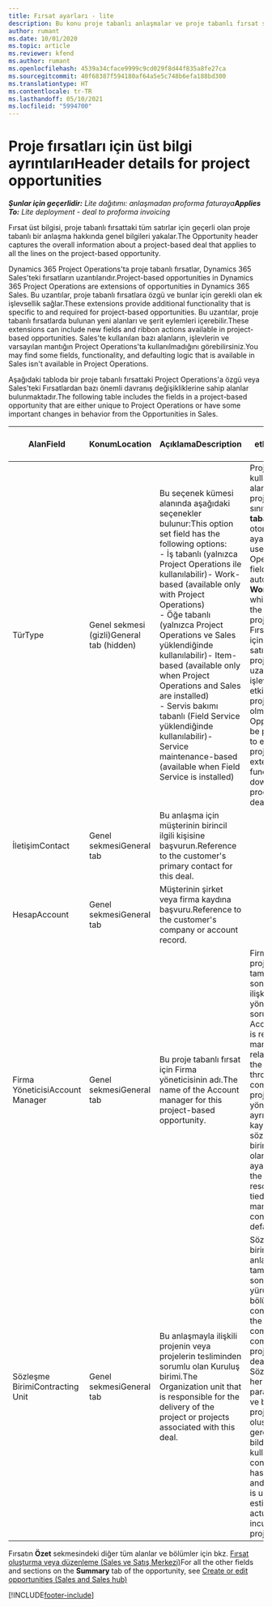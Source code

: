 ```yaml
---
title: Fırsat ayarları - lite
description: Bu konu proje tabanlı anlaşmalar ve proje tabanlı fırsat satırlarıyla ilgili bilgi sağlar.
author: rumant
ms.date: 10/01/2020
ms.topic: article
ms.reviewer: kfend
ms.author: rumant
ms.openlocfilehash: 4539a34cface9999c9cd029f8d44f835a8fe27ca
ms.sourcegitcommit: 40f68387f594180af64a5e5c748b6efa188bd300
ms.translationtype: HT
ms.contentlocale: tr-TR
ms.lasthandoff: 05/10/2021
ms.locfileid: "5994700"
---
```

# <a name="header-details-for-project-opportunities"></a><span data-ttu-id="a5817-103">Proje fırsatları için üst bilgi ayrıntıları</span><span class="sxs-lookup"><span data-stu-id="a5817-103">Header details for project opportunities</span></span>

<span data-ttu-id="a5817-104">_**Şunlar için geçerlidir:** Lite dağıtımı: anlaşmadan proforma faturaya_</span><span class="sxs-lookup"><span data-stu-id="a5817-104">_**Applies To:** Lite deployment - deal to proforma invoicing_</span></span>

<span data-ttu-id="a5817-105">Fırsat üst bilgisi, proje tabanlı fırsattaki tüm satırlar için geçerli olan proje tabanlı bir anlaşma hakkında genel bilgileri yakalar.</span><span class="sxs-lookup"><span data-stu-id="a5817-105">The Opportunity header captures the overall information about a project-based deal that applies to all the lines on the project-based opportunity.</span></span>

<span data-ttu-id="a5817-106">Dynamics 365 Project Operations'ta proje tabanlı fırsatlar, Dynamics 365 Sales'teki fırsatların uzantılarıdır.</span><span class="sxs-lookup"><span data-stu-id="a5817-106">Project-based opportunities in Dynamics 365 Project Operations are extensions of opportunities in Dynamics 365 Sales.</span></span> <span data-ttu-id="a5817-107">Bu uzantılar, proje tabanlı fırsatlara özgü ve bunlar için gerekli olan ek işlevsellik sağlar.</span><span class="sxs-lookup"><span data-stu-id="a5817-107">These extensions provide additional functionality that is specific to and required for project-based opportunities.</span></span> <span data-ttu-id="a5817-108">Bu uzantılar, proje tabanlı fırsatlarda bulunan yeni alanları ve şerit eylemleri içerebilir.</span><span class="sxs-lookup"><span data-stu-id="a5817-108">These extensions can include new fields and ribbon actions available in project-based opportunities.</span></span> <span data-ttu-id="a5817-109">Sales'te kullanılan bazı alanların, işlevlerin ve varsayılan mantığın Project Operations'ta kullanılmadığını görebilirsiniz.</span><span class="sxs-lookup"><span data-stu-id="a5817-109">You may find some fields, functionality, and defaulting logic that is available in Sales isn't available in Project Operations.</span></span>

<span data-ttu-id="a5817-110">Aşağıdaki tabloda bir proje tabanlı fırsattaki Project Operations'a özgü veya Sales'teki Fırsatlardan bazı önemli davranış değişikliklerine sahip alanlar bulunmaktadır.</span><span class="sxs-lookup"><span data-stu-id="a5817-110">The following table includes the fields in a project-based opportunity that are either unique to Project Operations or have some important changes in behavior from the Opportunities in Sales.</span></span>

| <span data-ttu-id="a5817-111">**Alan**</span><span class="sxs-lookup"><span data-stu-id="a5817-111">**Field**</span></span> | <span data-ttu-id="a5817-112">**Konum**</span><span class="sxs-lookup"><span data-stu-id="a5817-112">**Location**</span></span> | <span data-ttu-id="a5817-113">**Açıklama**</span><span class="sxs-lookup"><span data-stu-id="a5817-113">**Description**</span></span> | <span data-ttu-id="a5817-114">**Aşağı yönlü etki**</span><span class="sxs-lookup"><span data-stu-id="a5817-114">**Downstream impact**</span></span> |
| --- | --- | --- | --- |
| <span data-ttu-id="a5817-115">Tür</span><span class="sxs-lookup"><span data-stu-id="a5817-115">Type</span></span> | <span data-ttu-id="a5817-116">Genel sekmesi (gizli)</span><span class="sxs-lookup"><span data-stu-id="a5817-116">General tab (hidden)</span></span> | <span data-ttu-id="a5817-117">Bu seçenek kümesi alanında aşağıdaki seçenekler bulunur:</span><span class="sxs-lookup"><span data-stu-id="a5817-117">This option set field has the following options:</span></span></br><span data-ttu-id="a5817-118">- İş tabanlı (yalnızca Project Operations ile kullanılabilir)</span><span class="sxs-lookup"><span data-stu-id="a5817-118">- Work-based (available only with Project Operations)</span></span></br><span data-ttu-id="a5817-119">- Öğe tabanlı (yalnızca Project Operations ve Sales yüklendiğinde kullanılabilir)</span><span class="sxs-lookup"><span data-stu-id="a5817-119">- Item-based (available only when Project Operations and Sales are installed)</span></span></br><span data-ttu-id="a5817-120">- Servis bakımı tabanlı (Field Service yüklendiğinde kullanılabilir)</span><span class="sxs-lookup"><span data-stu-id="a5817-120">- Service maintenance-based (available when Field Service is installed)</span></span> | <span data-ttu-id="a5817-121">Project Operations kullandığınızda bu alan değeri, Fırsatı proje tabanlı olarak sınıflandıran **İş tabanlı** değerine otomatik olarak ayarlanır.</span><span class="sxs-lookup"><span data-stu-id="a5817-121">When you use Project Operations, this field value is automatically set to **Work-based** which classifies the Opportunity as project-based.</span></span> <span data-ttu-id="a5817-122">Fırsat, bu anlaşma için aşağı yönlü satış sürecinde projeye özgü tüm uzantıları ve işlevleri etkinleştirmek için proje tabanlı olmalıdır.</span><span class="sxs-lookup"><span data-stu-id="a5817-122">An Opportunity should be project-based to enable all project-specific extensions and functionality in the downstream sales process for this deal.</span></span> |
| <span data-ttu-id="a5817-123">İletişim</span><span class="sxs-lookup"><span data-stu-id="a5817-123">Contact</span></span> | <span data-ttu-id="a5817-124">Genel sekmesi</span><span class="sxs-lookup"><span data-stu-id="a5817-124">General tab</span></span> | <span data-ttu-id="a5817-125">Bu anlaşma için müşterinin birincil ilgili kişisine başvurun.</span><span class="sxs-lookup"><span data-stu-id="a5817-125">Reference to the customer's primary contact for this deal.</span></span> | |
| <span data-ttu-id="a5817-126">Hesap</span><span class="sxs-lookup"><span data-stu-id="a5817-126">Account</span></span> | <span data-ttu-id="a5817-127">Genel sekmesi</span><span class="sxs-lookup"><span data-stu-id="a5817-127">General tab</span></span> | <span data-ttu-id="a5817-128">Müşterinin şirket veya firma kaydına başvuru.</span><span class="sxs-lookup"><span data-stu-id="a5817-128">Reference to the customer's company or account record.</span></span> | |
| <span data-ttu-id="a5817-129">Firma Yöneticisi</span><span class="sxs-lookup"><span data-stu-id="a5817-129">Account Manager</span></span> | <span data-ttu-id="a5817-130">Genel sekmesi</span><span class="sxs-lookup"><span data-stu-id="a5817-130">General tab</span></span> | <span data-ttu-id="a5817-131">Bu proje tabanlı fırsat için Firma yöneticisinin adı.</span><span class="sxs-lookup"><span data-stu-id="a5817-131">The name of the Account manager for this project-based opportunity.</span></span> | <span data-ttu-id="a5817-132">Firma yöneticisi, bu projenin tamamlanmasından sonra müşteriyle ilişkiyi yönetmekten sorumludur.</span><span class="sxs-lookup"><span data-stu-id="a5817-132">The Account manager is responsible for managing the relationship with the customer through the completion of this project.</span></span> <span data-ttu-id="a5817-133">Firma yöneticisine bağlı ayrılabilir kaynak kaydına göre sözleşme yapan birim varsayılan olarak ayarlanır.</span><span class="sxs-lookup"><span data-stu-id="a5817-133">Based on the bookable resource record tied to the Account manager, the contracting unit is defaulted.</span></span> |
| <span data-ttu-id="a5817-134">Sözleşme Birimi</span><span class="sxs-lookup"><span data-stu-id="a5817-134">Contracting Unit</span></span> | <span data-ttu-id="a5817-135">Genel sekmesi</span><span class="sxs-lookup"><span data-stu-id="a5817-135">General tab</span></span> | <span data-ttu-id="a5817-136">Bu anlaşmayla ilişkili projenin veya projelerin tesliminden sorumlu olan Kuruluş birimi.</span><span class="sxs-lookup"><span data-stu-id="a5817-136">The Organization unit that is responsible for the delivery of the project or projects associated with this deal.</span></span> | <span data-ttu-id="a5817-137">Sözleşme yapan birim, şirketin anlaşma tamamlandıktan sonra projeleri yürüten bölümüdür.</span><span class="sxs-lookup"><span data-stu-id="a5817-137">The contracting unit is the division of the company that will complete the project(s) after the deal is closed.</span></span> <span data-ttu-id="a5817-138">Sözleşme yapan her biriminin bir para birimi vardır ve bu para birimi, proje sırasında oluşan tahmini ve gerçek maliyetleri bildirmek için kullanılır.</span><span class="sxs-lookup"><span data-stu-id="a5817-138">Every contracting unit has a currency, and this currency is used to report estimated and actual costs incurred during the project.</span></span> |

<span data-ttu-id="a5817-139">Fırsatın **Özet** sekmesindeki diğer tüm alanlar ve bölümler için bkz. [Fırsat oluşturma veya düzenleme (Sales ve Satış Merkezi)](/dynamics365/sales-enterprise/create-edit-opportunity-sales)</span><span class="sxs-lookup"><span data-stu-id="a5817-139">For all the other fields and sections on the **Summary** tab of the opportunity, see [Create or edit opportunities (Sales and Sales hub)](/dynamics365/sales-enterprise/create-edit-opportunity-sales)</span></span>


[!INCLUDE[footer-include](../../includes/footer-banner.md)]
